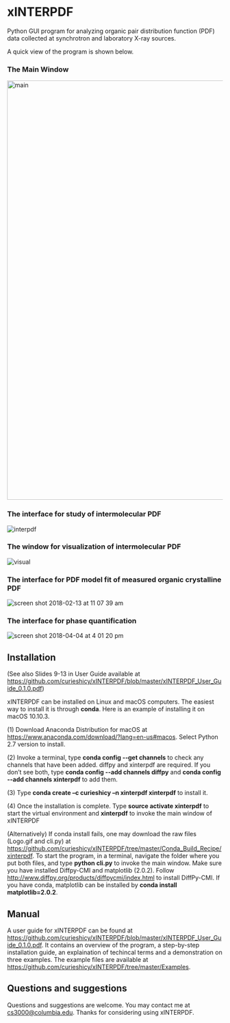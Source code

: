 # xINTERPDF
Python GUI program for analyzing organic pair distribution function (PDF) data collected at synchrotron and laboratory X-ray sources.

A quick view of the program is shown below.
### The Main Window

<img width="977" alt="main" src="https://user-images.githubusercontent.com/8492535/35762628-89f81c6a-085f-11e8-9841-d87f83060de4.png">

### The interface for study of intermolecular PDF

![interpdf](https://user-images.githubusercontent.com/8492535/35756647-b06a457c-0831-11e8-82b4-7d6ef6c39178.png)

### The window for visualization of intermolecular PDF 

![visual](https://user-images.githubusercontent.com/8492535/35756649-b0909b3c-0831-11e8-8d73-3369eef25364.png)

### The interface for PDF model fit of measured organic crystalline PDF

![screen shot 2018-02-13 at 11 07 39 am](https://user-images.githubusercontent.com/8492535/36172498-afd203dc-10cb-11e8-8514-1654050e5d32.png)

### The interface for phase quantification

![screen shot 2018-04-04 at 4 01 20 pm](https://user-images.githubusercontent.com/8492535/38377317-432135ba-38c0-11e8-823f-12a84ffde7c5.png)

## Installation

(See also Slides 9-13 in User Guide available at https://github.com/curieshicy/xINTERPDF/blob/master/xINTERPDF_User_Guide_0.1.0.pdf)

xINTERPDF can be installed on Linux and macOS computers. The easiest way to install it is through <b>conda</b>. Here is an example of installing it on macOS 10.10.3. 

(1) Download Anaconda Distribution for macOS at https://www.anaconda.com/download/?lang=en-us#macos. Select Python 2.7 version to install.

(2) Invoke a terminal, type <b>conda config --get channels</b> to check any channels that have been added. diffpy and xinterpdf are required. If you don’t see both, type <b>conda config --add channels diffpy</b> and <b>conda config --add channels xinterpdf</b> to add them.  

(3) Type <b>conda create –c curieshicy –n xinterpdf xinterpdf</b> to install it.

(4) Once the installation is complete. Type <b>source activate xinterpdf</b> to start the virtual environment and <b>xinterpdf</b> to invoke the main window of xINTERPDF

(Alternatively) If conda install fails, one may download the raw files (Logo.gif and cli.py) at https://github.com/curieshicy/xINTERPDF/tree/master/Conda_Build_Recipe/xinterpdf. To start the program, in a terminal, navigate the folder where you put both files, and type <b>python cli.py</b> to invoke the main window. Make sure you have installed Diffpy-CMI and matplotlib (2.0.2). Follow http://www.diffpy.org/products/diffpycmi/index.html to install DiffPy-CMI. If you have conda, matplotlib can be installed by <b>conda install matplotlib=2.0.2</b>.  

## Manual

A user guide for xINTERPDF can be found at https://github.com/curieshicy/xINTERPDF/blob/master/xINTERPDF_User_Guide_0.1.0.pdf. It contains an overview of the program, a step-by-step installation guide, an explaination of techincal terms and a demonstration on three examples. The example files are available at https://github.com/curieshicy/xINTERPDF/tree/master/Examples. 

## Questions and suggestions

Questions and suggestions are welcome. You may contact me at cs3000@columbia.edu. Thanks for considering using xINTERPDF.









